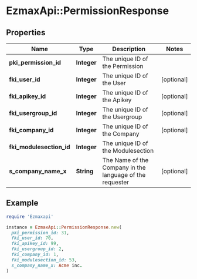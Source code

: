 # EzmaxApi::PermissionResponse

## Properties

| Name | Type | Description | Notes |
| ---- | ---- | ----------- | ----- |
| **pki_permission_id** | **Integer** | The unique ID of the Permission |  |
| **fki_user_id** | **Integer** | The unique ID of the User | [optional] |
| **fki_apikey_id** | **Integer** | The unique ID of the Apikey | [optional] |
| **fki_usergroup_id** | **Integer** | The unique ID of the Usergroup | [optional] |
| **fki_company_id** | **Integer** | The unique ID of the Company | [optional] |
| **fki_modulesection_id** | **Integer** | The unique ID of the Modulesection |  |
| **s_company_name_x** | **String** | The Name of the Company in the language of the requester | [optional] |

## Example

```ruby
require 'Ezmaxapi'

instance = EzmaxApi::PermissionResponse.new(
  pki_permission_id: 31,
  fki_user_id: 70,
  fki_apikey_id: 99,
  fki_usergroup_id: 2,
  fki_company_id: 1,
  fki_modulesection_id: 53,
  s_company_name_x: Acme inc.
)
```

